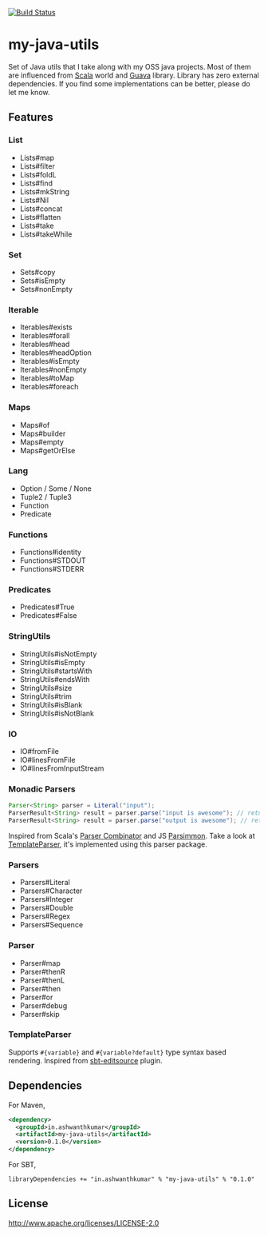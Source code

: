 [![Build Status](https://snap-ci.com/ashwanthkumar/my-java-utils/branch/master/build_image)](https://snap-ci.com/ashwanthkumar/my-java-utils/branch/master)

# my-java-utils
Set of Java utils that I take along with my OSS java projects. Most of them are influenced from [Scala](http://scala-lang.org/) world and [Guava](https://github.com/google/guava) library. Library has zero external dependencies. If you find some implementations can be better, please do let me know.

## Features
### List
- Lists#map
- Lists#filter
- Lists#foldL
- Lists#find
- Lists#mkString
- Lists#Nil
- Lists#concat
- Lists#flatten
- Lists#take
- Lists#takeWhile

### Set
- Sets#copy
- Sets#isEmpty
- Sets#nonEmpty

### Iterable
- Iterables#exists
- Iterables#forall
- Iterables#head
- Iterables#headOption
- Iterables#isEmpty
- Iterables#nonEmpty
- Iterables#toMap
- Iterables#foreach

### Maps
- Maps#of
- Maps#builder
- Maps#empty
- Maps#getOrElse

### Lang
- Option / Some / None
- Tuple2 / Tuple3
- Function
- Predicate

### Functions
- Functions#identity
- Functions#STDOUT
- Functions#STDERR

### Predicates
- Predicates#True
- Predicates#False

### StringUtils
- StringUtils#isNotEmpty
- StringUtils#isEmpty
- StringUtils#startsWith
- StringUtils#endsWith
- StringUtils#size
- StringUtils#trim
- StringUtils#isBlank
- StringUtils#isNotBlank

### IO
- IO#fromFile
- IO#linesFromFile
- IO#linesFromInputStream

### Monadic Parsers
```java
Parser<String> parser = Literal("input");
ParserResult<String> result = parser.parse("input is awesome"); // returns Success<String>
ParserResult<String> result = parser.parse("output is awesome"); // returns Failure<String>
```

Inspired from Scala's [Parser Combinator](https://github.com/scala/scala-parser-combinators) and JS [Parsimmon](https://github.com/jneen/parsimmon).
Take a look at [TemplateParser](https://github.com/ashwanthkumar/my-java-utils/blob/master/src/main/java/in/ashwanthkumar/utils/template/TemplateParser.java), it's implemented using this parser package.

### Parsers
- Parsers#Literal
- Parsers#Character
- Parsers#Integer
- Parsers#Double
- Parsers#Regex
- Parsers#Sequence

### Parser
- Parser#map
- Parser#thenR
- Parser#thenL
- Parser#then
- Parser#or
- Parser#debug
- Parser#skip

### TemplateParser
Supports `#{variable}` and `#{variable?default}` type syntax based rendering. Inspired from [sbt-editsource](http://software.clapper.org/sbt-editsource/#variables) plugin.

## Dependencies

For Maven,
```xml
<dependency>
  <groupId>in.ashwanthkumar</groupId>
  <artifactId>my-java-utils</artifactId>
  <version>0.1.0</version>
</dependency>
```

For SBT,
```
libraryDependencies += "in.ashwanthkumar" % "my-java-utils" % "0.1.0"
```

## License
http://www.apache.org/licenses/LICENSE-2.0
